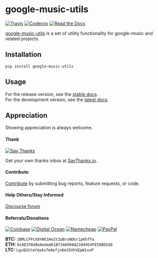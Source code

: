 # google-music-utils

[![Travis](https://img.shields.io/travis/thebigmunch/google-music-utils.svg)](https://travis-ci.org/thebigmunch/google-music-utils)
[![Codecov](https://img.shields.io/codecov/c/github/thebigmunch/google-music-utils.svg)](https://codecov.io/gh/thebigmunch/google-music-utils)
[![Read the Docs](https://img.shields.io/readthedocs/google-music-utils.svg)](https://google-music-utils.readthedocs.io)


[google-music-utils](https://github.com/thebigmunch/google-music-utils) is a
set of utility functionality for google-music and related projects.


## Installation

``pip install google-music-utils``


## Usage

For the release version, see the [stable docs](https://google-music-utils.readthedocs.io/en/stable/).  
For the development version, see the [latest docs](https://google-music-utils.readthedocs.io/en/latest/).


## Appreciation

Showing appreciation is always welcome.

#### Thank

[![Say Thanks](https://img.shields.io/badge/thank-thebigmunch-blue.svg?style=flat-square)](https://saythanks.io/to/thebigmunch)

Get your own thanks inbox at [SayThanks.io](https://saythanks.io/).

#### Contribute

[Contribute](https://github.com/thebigmunch/google-music-utils/blob/master/.github/CONTRIBUTING.md) by submitting bug reports, feature requests, or code.

#### Help Others/Stay Informed

[Discourse forum](https://forum.thebigmunch.me/)

#### Referrals/Donations

[![Coinbase](https://img.shields.io/badge/Coinbase-referral-orange.svg?style=flat-square)](https://www.coinbase.com/join/52502f01e0fdd4d3ef000253) [![Digital Ocean](https://img.shields.io/badge/Digital_Ocean-referral-orange.svg?style=flat-square)](https://m.do.co/c/3823208a0597) [![Namecheap](https://img.shields.io/badge/Namecheap-referral-orange.svg?style=flat-square)](https://www.namecheap.com/?aff=67208) [![PayPal](https://img.shields.io/badge/PayPal-donate-brightgreen.svg?style=flat-square)](https://www.paypal.com/cgi-bin/webscr?cmd=_donations&business=DHDVLSYW8V8N4&lc=US&item_name=thebigmunch&currency_code=USD)

**BTC:** ``1BMLCFPcX8YHE1He2t3aBrsNDGr1pKhfFa``  
**ETH:** ``0x8E3f8d8eAedeA61Bf34A998A2104954FE508D5d0``  
**LTC:** ``LgsQU1YaY4a4s7m9efjn6m35XhVEpW1xoP``
